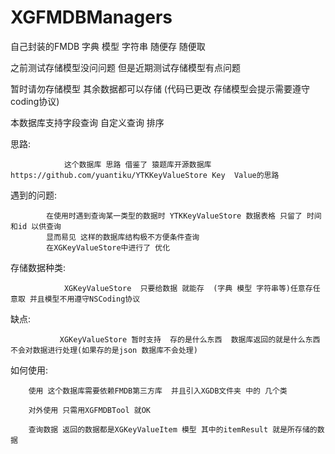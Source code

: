 # XGFMDBManagers
 自己封装的FMDB   字典 模型 字符串 随便存 随便取

 之前测试存储模型没问问题 但是近期测试存储模型有点问题 
 
 暂时请勿存储模型 其余数据都可以存储  (代码已更改 存储模型会提示需要遵守coding协议)
 
 本数据库支持字段查询 自定义查询  排序
 
  思路:
               
                这个数据库 思路 借鉴了 猿题库开源数据库https://github.com/yuantiku/YTKKeyValueStore Key  Value的思路
   
 遇到的问题:  
     		
     		在使用时遇到查询某一类型的数据时 YTKKeyValueStore 数据表格 只留了 时间 和id 以供查询
            显而易见 这样的数据库结构极不方便条件查询 
            在XGKeyValueStore中进行了 优化
 存储数据种类:
 
                XGKeyValueStore  只要给数据 就能存  (字典 模型 字符串等)任意存任意取 并且模型不用遵守NSCoding协议
                
  缺点:
              
               XGKeyValueStore 暂时支持  存的是什么东西  数据库返回的就是什么东西  不会对数据进行处理(如果存的是json 数据库不会处理)
 
  如何使用: 
 
        使用 这个数据库需要依赖FMDB第三方库  并且引入XGDB文件夹 中的 几个类
 
        对外使用 只需用XGFMDBTool 就OK  
        
        查询数据 返回的数据都是XGKeyValueItem 模型 其中的itemResult 就是所存储的数据
